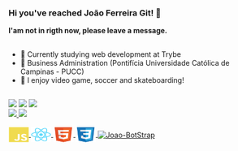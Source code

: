 
###  Hi you've reached João Ferreira Git! 👊
  **I'am not in rigth now, please leave a message.**
  ##
  - :rocket: Currently studying web development at Trybe
  - :dart:  Business Administration (Pontifícia Universidade Católica de Campinas - PUCC)
  - :muscle: I enjoy video game, soccer and skateboarding!
  ##

  <div style="display: inline_block" > 
  <a href="https://www.instagram.com/joao_vferreira39/" target="_blank"><img src="https://img.shields.io/badge/-Instagram-%23E4405F?style=for-the-badge&logo=instagram&logoColor=white" target="_blank"></a>
  <a href = "mailto:joaovtf39@gmail.com"><img src="https://img.shields.io/badge/-Gmail-%23333?style=for-the-badge&logo=gmail&logoColor=white" target="_blank"></a>
  <a href="https://www.linkedin.com/in/joaoferreira39/" target="_blank"><img src="https://img.shields.io/badge/-LinkedIn-%230077B5?style=for-the-badge&logo=linkedin&logoColor=white" target="_blank"></a> 
</div>
  
   <div>
  <a href="https://github.com/JoaoVFerreira">
  <img height="160em" src="https://github-readme-stats.vercel.app/api?username=JoaoVFerreira&show_icons=true&theme=dracula&include_all_commits=true&count_private=true"/>
  <img height="160em" src="https://github-readme-stats.vercel.app/api/top-langs/?username=JoaoVFerreira&layout=compact&langs_count=7&theme=dracula"/>
</div>
  
  <div style="display: inline_block"><br>
  <img align="center" alt="Joao-Js" height="30" width="40" src="https://raw.githubusercontent.com/devicons/devicon/master/icons/javascript/javascript-plain.svg">
  <img align="center" alt="Joao-React" height="30" width="40" src="https://raw.githubusercontent.com/devicons/devicon/master/icons/react/react-original.svg">
  <img align="center" alt="Joao-HTML" height="30" width="40" src="https://raw.githubusercontent.com/devicons/devicon/master/icons/html5/html5-original.svg">
  <img align="center" alt="Joao-CSS" height="30" width="40" src="https://raw.githubusercontent.com/devicons/devicon/master/icons/css3/css3-original.svg">
  <img align="center" alt="Joao-BotStrap" height="30" width="80" src=https://img.shields.io/badge/Bootstrap-563D7C?style=for-the-badge&logo=bootstrap&logoColor=white">

</div>



